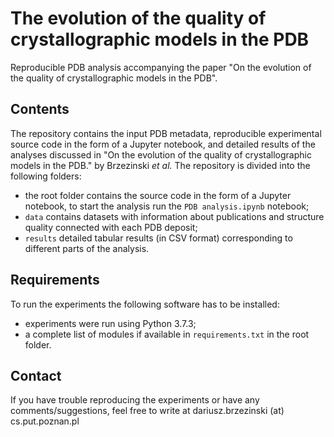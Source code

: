 # The evolution of the quality of crystallographic models in the PDB

Reproducible PDB analysis accompanying the paper "On the evolution of the quality of crystallographic models in the PDB".

## Contents

The repository contains the input PDB metadata, reproducible experimental source code in the form of a Jupyter notebook, and detailed results of the analyses discussed in "On the evolution of the quality of crystallographic models in the PDB." by Brzezinski *et al.* The repository is divided into the following folders:

- the root folder contains the source code in the form of a Jupyter notebook, to start the analysis run the `PDB analysis.ipynb` notebook;
- `data` contains datasets with information about publications and structure quality connected with each PDB deposit;
- `results` detailed tabular results (in CSV format) corresponding to different parts of the analysis.

## Requirements

To run the experiments the following software has to be installed:

- experiments were run using Python 3.7.3;
- a complete list of modules if available in `requirements.txt` in the root folder.

## Contact

If you have trouble reproducing the experiments or have any comments/suggestions, feel free to write at dariusz.brzezinski (at) cs.put.poznan.pl